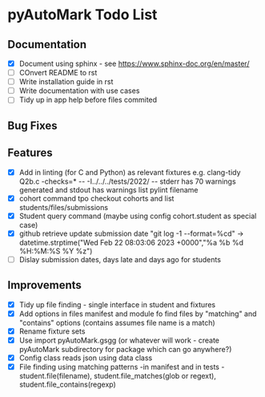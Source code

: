 # pyAutoMark Todo List

## Documentation

* [X] Document using sphinx - see <https://www.sphinx-doc.org/en/master/>
* [ ] COnvert README to rst
* [ ] Write installation guide in rst
* [ ] Write documentation with use cases
* [ ] Tidy up in app help before files commited

## Bug Fixes

## Features

* [X] Add in linting (for C and Python) as relevant fixtures e.g.
     clang-tidy Q2b.c -checks=* -- -I../../../tests/2022/ -- stderr has 70 warnings generated and stdout has warnings list
     pylint filename
* [X] cohort  command tpo checkout cohorts and list students/files/submissions
* [X] Student query command (maybe using config cohort.student as special case)
* [X] github retrieve update submission date "git log -1 --format=%cd" -> datetime.strptime("Wed Feb 22 08:03:06 2023 +0000","%a %b %d %H:%M:%S %Y %z")
* [ ] Dislay submission dates, days late and days ago for students

## Improvements

* [X] Tidy up file finding - single interface in student and fixtures
* [X] Add options in files manifest and module fo find files by "matching" and "contains" options (contains assumes file name is a match)
* [X] Rename fixture sets
* [X] Use import pyAutoMark.gsgg (or whatever will work - create pyAutoMark subdirectory for package which can go anywhere?)
* [X] Config class reads json  using data class
* [X] File finding using matching patterns -in manifest and in tests - student.file(filename), student.file_matches(glob or regext), student.file_contains(regexp)
